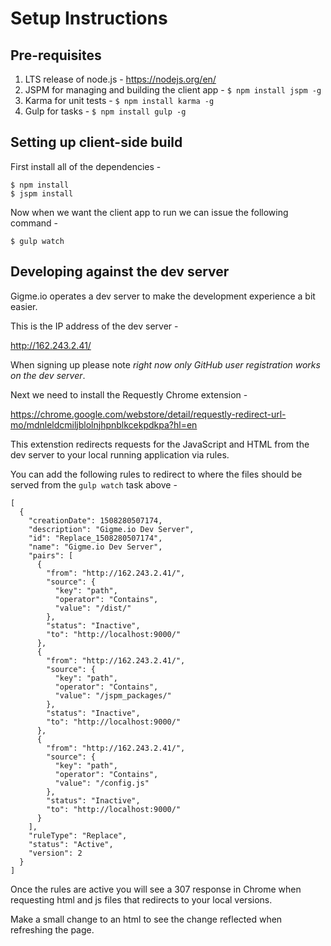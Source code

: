# Setup Instructions

## Pre-requisites

1. LTS release of node.js - https://nodejs.org/en/
2. JSPM for managing and building the client app - `$ npm install jspm -g`
3. Karma for unit tests - `$ npm install karma -g`
4. Gulp for tasks - `$ npm install gulp -g`

## Setting up client-side build

First install all of the dependencies -

```
$ npm install
$ jspm install
```

Now when we want the client app to run we can issue the following command -

```
$ gulp watch
```

## Developing against the dev server

Gigme.io operates a dev server to make the development experience a bit easier.

This is the IP address of the dev server -

http://162.243.2.41/

When signing up please note *right now only GitHub user registration works on the dev server*.

Next we need to install the Requestly Chrome extension -

https://chrome.google.com/webstore/detail/requestly-redirect-url-mo/mdnleldcmiljblolnjhpnblkcekpdkpa?hl=en

This extenstion redirects requests for the JavaScript and HTML from the dev server to your local running application via rules.

You can add the following rules to redirect to where the files should be served from the `gulp watch` task above -

```
[
  {
    "creationDate": 1508280507174,
    "description": "Gigme.io Dev Server",
    "id": "Replace_1508280507174",
    "name": "Gigme.io Dev Server",
    "pairs": [
      {
        "from": "http://162.243.2.41/",
        "source": {
          "key": "path",
          "operator": "Contains",
          "value": "/dist/"
        },
        "status": "Inactive",
        "to": "http://localhost:9000/"
      },
      {
        "from": "http://162.243.2.41/",
        "source": {
          "key": "path",
          "operator": "Contains",
          "value": "/jspm_packages/"
        },
        "status": "Inactive",
        "to": "http://localhost:9000/"
      },
      {
        "from": "http://162.243.2.41/",
        "source": {
          "key": "path",
          "operator": "Contains",
          "value": "/config.js"
        },
        "status": "Inactive",
        "to": "http://localhost:9000/"
      }
    ],
    "ruleType": "Replace",
    "status": "Active",
    "version": 2
  }
]
```

Once the rules are active you will see a 307 response in Chrome when requesting html and js files that redirects to your local versions.

Make a small change to an html to see the change reflected when refreshing the page.
